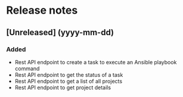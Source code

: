 # Release notes

## [Unreleased] (yyyy-mm-dd)

### Added

- Rest API endpoint to create a task to execute an Ansible playbook command 
- Rest API endpoint to get the status of a task
- Rest API endpoint to get a list of all projects
- Rest API endpoint to get project details
